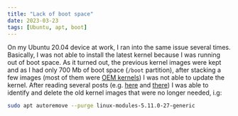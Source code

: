 ```yaml
---
title: "Lack of boot space"
date: 2023-03-23
tags: [Ubuntu, apt, boot]
---
```


On my Ubuntu 20.04 device at work, I ran into the same issue several times.  Basically, I was not able to install the latest kernel because I was running out of boot space. As it turned out, the previous kernel images were kept and as I had only 700&nbsp;Mb of boot space (`/boot` partition), after stacking a few images (most of them were [OEM kernels](https://wiki.ubuntu.com/Kernel/OEMKernel)) I was not able to update the kernel. After reading several posts (e.g. [here](https://askubuntu.com/questions/1207958/error-24-write-error-cannot-write-compressed-block) and [there](https://digitaliandm.com/2022/08/12/ubuntu-22-04-1-and-also-how-i-solved-the-fg-boot-space-issue/)) I was able to identify and delete the old kernel images that were no longer needed, i.g:

```sh
sudo apt autoremove --purge linux-modules-5.11.0-27-generic
```


